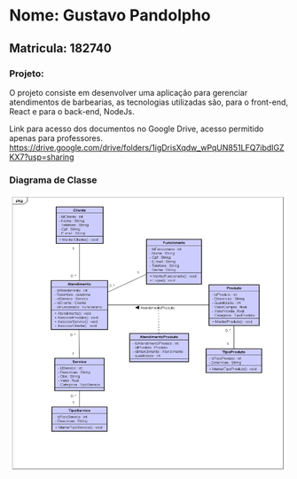# Nome: Gustavo Pandolpho
## Matricula: 182740 

### Projeto:
O projeto consiste em desenvolver uma aplicação para gerenciar atendimentos de barbearias,
as tecnologias utilizadas são, para o front-end, React e para o back-end, NodeJs.

Link para acesso dos documentos no Google Drive, acesso permitido apenas para professores.
https://drive.google.com/drive/folders/1igDrisXqdw_wPqUN851LFQ7ibdIGZKX7?usp=sharing

### Diagrama de Classe
<img src="./gestao-atendimento/src/components/markdown/DiagramaDeClasse.png" style="height: 500px; width:500px;"/>

